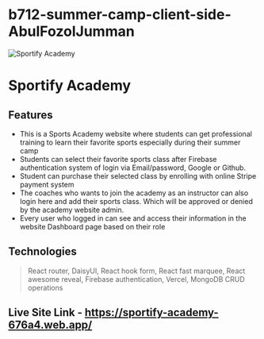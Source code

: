 # b712-summer-camp-client-side-AbulFozolJumman

![Sportify Academy](https://i.ibb.co/dPg8pK5/logo.png)

# Sportify Academy

## Features

- This is a Sports Academy website where students can get professional training to learn their favorite sports especially during their summer camp
- Students can select their favorite sports class after Firebase authentication system of login via Email/password, Google or Github.
- Student can purchase their selected class by enrolling with online Stripe payment system
- The coaches who wants to join the academy as an instructor can also login here and add their sports class. Which will be approved or denied by the academy website admin.
- Every user who logged in can see and access their information in the website Dashboard page based on their role

## Technologies

> React router, DaisyUI, React hook form, React fast marquee, React awesome reveal, Firebase authentication, Vercel, MongoDB CRUD operations

## Live Site Link - https://sportify-academy-676a4.web.app/

